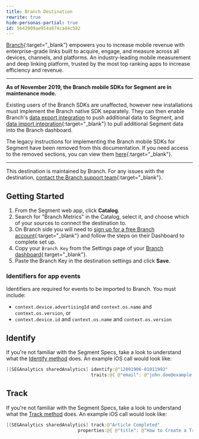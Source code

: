 ```yaml
---
title: Branch Destination
rewrite: true
hide-personas-partial: true
id: 5642909ae954a874ca44c582
---
```

[Branch](https://branch.io/?utm_source=segmentio&utm_medium=docs&utm_campaign=partners){:target="_blank”} empowers you to increase mobile revenue with enterprise-grade links built to acquire, engage, and measure across all devices, channels, and platforms. An industry-leading mobile measurement and deep linking platform, trusted by the most top ranking apps to increase efficiency and revenue.

---

**As of November 2019, the Branch mobile SDKs for Segment are in maintenance mode.**

Existing users of the Branch SDKs are unaffected, however new installations must implement the Branch native SDK separately. They can then enable Branch's [data export integration](https://docs.branch.io/integrations/segment-export/) to push additional data to Segment, and [data import integration](https://docs.branch.io/integrations/segment-import/){:target="_blank"} to pull additional Segment data into the Branch dashboard.

The legacy instructions for implementing the Branch mobile SDKs for Segment have been removed from this documentation. If you need access to the removed sections, you can view them [here](https://web.archive.org/web/20191113225102//docs/connections/destinations/catalog/branch-metrics/){:target="_blank"}.

---

This destination is maintained by Branch. For any issues with the destination, [contact the Branch support team](https://support.branch.io/support/home){:target="_blank"}.

## Getting Started

  1. From the Segment web app, click **Catalog**.
  2. Search for "Branch Metrics" in the Catalog, select it, and choose which of your sources to connect the destination to.
  3. On Branch side you will need to [sign up for a free Branch account](http://branch.io/signup?bmp=segment){:target="_blank"} and follow the steps on their Dashboard to complete set up.
  4. Copy your `Branch Key` from the Settings page of your [Branch dashboard](https://dashboard.branch.io/#/settings){:target="_blank"}.
  5. Paste the Branch Key in the destination settings and click **Save**.


### Identifiers for app events

Identifiers are required for events to be imported to Branch. You must include:
- `context.device.advertisingId` and `context.os.name` and `context.os.version`, or
- `context.device.id` and `context.os.name` and `context.os.version`


## Identify

If you're not familiar with the Segment Specs, take a look to understand what the [Identify method](/docs/connections/spec/identify/) does. An example iOS call would look like:
```swift
[[SEGAnalytics sharedAnalytics] identify:@"12091906-01011992"
                                traits:@{ @"email": @"john.doe@example.com" }];
```

## Track

If you're not familiar with the Segment Specs, take a look to understand what the [Track method](/docs/connections/spec/track/) does. An example iOS call would look like:

```swift
[[SEGAnalytics sharedAnalytics] track:@"Article Completed"
                           properties:@{ @"title": @"How to Create a Tracking Plan", @"course": @"Intro to Analytics" }];
```
